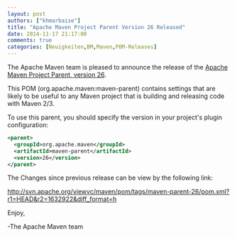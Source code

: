 ```yaml
---
layout: post
authors: ["khmarbaise"]
title: "Apache Maven Project Parent Version 26 Released"
date: 2014-11-17 21:17:00
comments: true
categories: [Neuigkeiten,BM,Maven,POM-Releases]
---
```

The Apache Maven team is pleased to announce the release of the
[Apache Maven Project Parent, version 26](http://maven.apache.org/pom/maven/).

This POM (org.apache.maven:maven-parent) contains settings that are likely to
be useful to any Maven project that is building and releasing code with Maven
2/3.

To use this parent, you should specify the version in your project's
plugin configuration:

``` xml
<parent>
  <groupId>org.apache.maven</groupId>
  <artifactId>maven-parent</artifactId>
  <version>26</version>
</parent>
```

The Changes since previous release can be view by the following link:

http://svn.apache.org/viewvc/maven/pom/tags/maven-parent-26/pom.xml?r1=HEAD&r2=1632922&diff_format=h

Enjoy,

-The Apache Maven team
